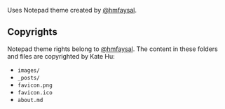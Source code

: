 Uses Notepad theme created by [@hmfaysal](https://twitter.com/hmfaysal).

## Copyrights

Notepad theme rights belong to [@hmfaysal](https://twitter.com/hmfaysal).
The content in these folders and files are copyrighted by Kate Hu:

- `images/`
- `_posts/`
- `favicon.png`
- `favicon.ico`
- `about.md`

